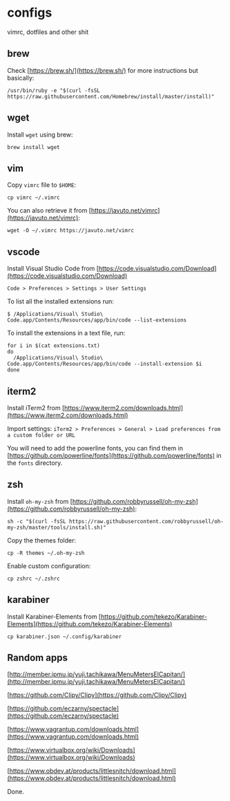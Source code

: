# configs
vimrc, dotfiles and other shit

## brew

Check [https://brew.sh/](https://brew.sh/) for more instructions but basically:

```shell
/usr/bin/ruby -e "$(curl -fsSL https://raw.githubusercontent.com/Homebrew/install/master/install)"
```

## wget

Install `wget` using brew:

```shell
brew install wget
```

## vim

Copy `vimrc` file to `$HOME`:

```shell
cp vimrc ~/.vimrc
```

You can also retrieve it from [https://javuto.net/vimrc](https://javuto.net/vimrc):

```shell
wget -O ~/.vimrc https://javuto.net/vimrc
```

## vscode

Install Visual Studio Code from [https://code.visualstudio.com/Download](https://code.visualstudio.com/Download)

`Code > Preferences > Settings > User Settings`

To list all the installed extensions run:

```shell
$ /Applications/Visual\ Studio\ Code.app/Contents/Resources/app/bin/code --list-extensions
```

To install the extensions in a text file, run:

```shell
for i in $(cat extensions.txt)
do 
  /Applications/Visual\ Studio\ Code.app/Contents/Resources/app/bin/code --install-extension $i
done
```

## iterm2

Install iTerm2 from [https://www.iterm2.com/downloads.html](https://www.iterm2.com/downloads.html)

Import settings: `iTerm2 > Preferences > General > Load preferences from a custom folder or URL`

You will need to add the powerline fonts, you can find them in [https://github.com/powerline/fonts](https://github.com/powerline/fonts) in the `fonts` directory.

## zsh

Install `oh-my-zsh` from [https://github.com/robbyrussell/oh-my-zsh](https://github.com/robbyrussell/oh-my-zsh):

```shell
sh -c "$(curl -fsSL https://raw.githubusercontent.com/robbyrussell/oh-my-zsh/master/tools/install.sh)"
```

Copy the themes folder:

```shell
cp -R themes ~/.oh-my-zsh
```

Enable custom configuration:

```shell
cp zshrc ~/.zshrc
```

## karabiner

Install Karabiner-Elements from [https://github.com/tekezo/Karabiner-Elements](https://github.com/tekezo/Karabiner-Elements)

```shell
cp karabiner.json ~/.config/karabiner
```

## Random apps

[http://member.ipmu.jp/yuji.tachikawa/MenuMetersElCapitan/](http://member.ipmu.jp/yuji.tachikawa/MenuMetersElCapitan/)

[https://github.com/Clipy/Clipy](https://github.com/Clipy/Clipy)

[https://github.com/eczarny/spectacle](https://github.com/eczarny/spectacle)

[https://www.vagrantup.com/downloads.html](https://www.vagrantup.com/downloads.html)

[https://www.virtualbox.org/wiki/Downloads](https://www.virtualbox.org/wiki/Downloads)

[https://www.obdev.at/products/littlesnitch/download.html](https://www.obdev.at/products/littlesnitch/download.html)

Done.
